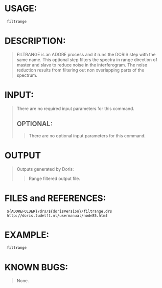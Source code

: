 # USAGE: #
```
 filtrange
```
# DESCRIPTION: #
> FILTRANGE is an ADORE process and it runs the DORIS step with the same name.
This optional step filters the spectra in range direction of master and
slave to reduce noise in the interferogram. The noise reduction results from
filtering out non overlapping parts of the spectrum.
# INPUT: #
> There are no required input parameters for this command.
> ## OPTIONAL: ##
> > There are no optional input parameters for this command.
# OUTPUT #

> Outputs generated by Doris:
> > Range filtered output file.
# FILES and REFERENCES: #
```
 ${ADOREFOLDER}/drs/${dorisVersion}/filtrange.drs
 http://doris.tudelft.nl/usermanual/node85.html
```
# EXAMPLE: #
```
 filtrange
```
# KNOWN BUGS: #

> None.